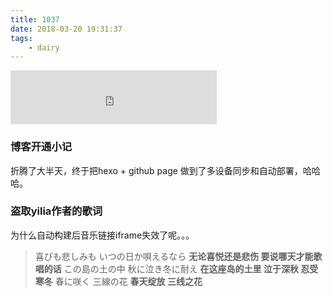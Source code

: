 ```yaml
---
title: 1037
date: 2018-03-20 19:31:37
tags:
	- dairy
---
```


<iframe frameborder="no" border="0" marginwidth="0" marginheight="0" width=330 height=86 src="http://music.163.com/outchain/player?type=2&id=694286&auto=0&height=66"></iframe>  


### 博客开通小记
折腾了大半天，终于把hexo + github page 做到了多设备同步和自动部署，哈哈哈。  

### 盗取yilia作者的歌词
为什么自动构建后音乐链接iframe失效了呢。。。  

<!-- more -->

> 喜びも悲しみも いつの日か唄えるなら
> **无论喜悦还是悲伤 要说哪天才能歌唱的话**
> この島の土の中 秋に泣き冬に耐え
> **在这座岛的土里 泣于深秋 忍受寒冬**
> 春に咲く 三線の花
> **春天绽放 三线之花**